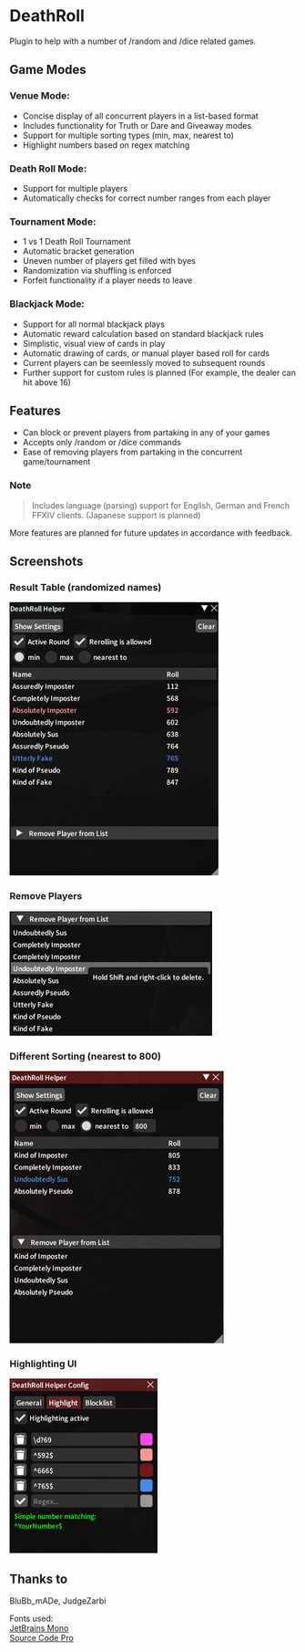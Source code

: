 # DeathRoll

Plugin to help with a number of /random and /dice related games.

## Game Modes
### Venue Mode:
+ Concise display of all concurrent players in a list-based format
+ Includes functionality for Truth or Dare and Giveaway modes
+ Support for multiple sorting types (min, max, nearest to)
+ Highlight numbers based on regex matching
### Death Roll Mode:
+ Support for multiple players
+ Automatically checks for correct number ranges from each player
### Tournament Mode:
+ 1 vs 1 Death Roll Tournament
+ Automatic bracket generation
+ Uneven number of players get filled with byes
+ Randomization via shuffling is enforced
+ Forfeit functionality if a player needs to leave
### Blackjack Mode:
+ Support for all normal blackjack plays
+ Automatic reward calculation based on standard blackjack rules
+ Simplistic, visual view of cards in play
+ Automatic drawing of cards, or manual player based roll for cards
+ Current players can be seemlessly moved to subsequent rounds
+ Further support for custom rules is planned (For example, the dealer can hit above 16)


## Features
+ Can block or prevent players from partaking in any of your games
+ Accepts only /random or /dice commands
+ Ease of removing players from partaking in the concurrent game/tournament
  
### Note
> Includes language (parsing) support for English, German and French FFXIV clients. (Japanese support is planned)  
  
More features are planned for future updates in accordance with feedback.

## Screenshots

### Result Table (randomized names)
![](pics/RollTable.png)

### Remove Players
![](pics/RemovePlayer.png)

### Different Sorting (nearest to 800)
![](pics/NearestTo.png)

### Highlighting UI
![](pics/Highlighting.png)

## Thanks to
BluBb_mADe, JudgeZarbi

Fonts used:  
[JetBrains Mono](https://github.com/JetBrains/JetBrainsMono)  
[Source Code Pro](https://github.com/adobe-fonts/source-code-pro)
